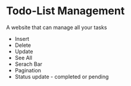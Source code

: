 <h1>Todo-List Management</h1>
A website that can manage all your tasks
<ul>
  <li>Insert</li>
  <li>Delete</li>
  <li>Update</li>
  <li>See All</li>
  <li>Serach Bar</li>
  <li>Pagination</li>
  <li>Status update - completed or pending </li>
</ul>
